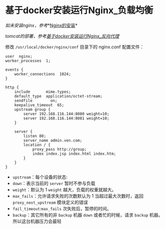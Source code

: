 #  基于docker安装运行Nginx_负载均衡

*如未安装nginx，参考**[Nginx的安装](https://github.com/QGprogrammer/myBlog/blob/master/Linux/基于docker安装运行Nginx_虚拟主机.md)*

*tomcat的部署，参考[基于docker安装运行Nginx_反向代理](https://github.com/QGprogrammer/myBlog/blob/master/Linux/基于docker安装运行Nginx_反向代理.md)*

修改 `/usr/local/docker/nginx/conf` 目录下的 nginx.conf 配置文件：

```text
user  nginx;
worker_processes  1;

events {
    worker_connections  1024;
}

http {
    include       mime.types;
    default_type  application/octet-stream;
    sendfile        on;
    keepalive_timeout  65;
	upstream group {
		server 192.168.116.144:8080 weight=10;
		server 192.168.116.144:8081 weight=10;
	}

	server {
		listen 80;
		server_name admin.ven.com;
		location / {
			proxy_pass http://group;
			index index.jsp index.html index.htm;
		}
	}
}
```

- `upstream`：每个设备的状态:
- `down`：表示当前的 `server` 暂时不参与负载
- `weight`：默认为 1 `weight` 越大，负载的权重就越大。
- `max_fails`：允许请求失败的次数默认为 1 当超过最大次数时，返回 `proxy_next_upstream` 模块定义的错误
- `fail_timeout`:`max_fails` 次失败后，暂停的时间。
- `backup`：其它所有的非 `backup` 机器 `down` 或者忙的时候，请求 `backup` 机器。所以这台机器压力会最轻